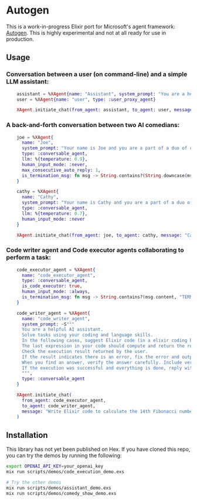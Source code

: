 # Autogen

This is a work-in-progress Elixir port for Microsoft's agent framework: [Autogen](https://microsoft.github.io/autogen/).
This is highly experimental and not at all ready for use in production.

## Usage

### Conversation between a user (on command-line) and a simple LLM assistant:
```elixir
    assistant = %XAgent{name: "Assistant", system_prompt: "You are a helpful chatbot", type: :conversable_agent}
    user = %XAgent{name: "user", type: :user_proxy_agent}

    XAgent.initiate_chat(from_agent: assistant, to_agent: user, message: "How can I help you today?")
```

### A back-and-forth conversation between two AI comedians:
```elixir
    joe = %XAgent{
      name: "Joe",
      system_prompt: "Your name is Joe and you are a part of a duo of comedians.",
      type: :conversable_agent,
      llm: %{temperature: 0.9},
      human_input_mode: :never,
      max_consecutive_auto_reply: 1,
      is_termination_msg: fn msg -> String.contains?(String.downcase(msg.content), "bye") end
    }

    cathy = %XAgent{
      name: "Cathy",
      system_prompt: "Your name is Cathy and you are a part of a duo of comedians.",
      type: :conversable_agent,
      llm: %{temperature: 0.7},
      human_input_mode: :never
    }

    XAgent.initiate_chat(from_agent: joe, to_agent: cathy, message: "Cathy, tell me a joke and then say the words GOOD BYE..", max_turns: 2)
```

### Code writer agent and Code executor agents collaborating to perform a task:

```elixir
    code_executor_agent = %XAgent{
      name: "code_executor_agent",
      type: :conversable_agent,
      is_code_executor: true,
      human_input_mode: :always,
      is_termination_msg: fn msg -> String.contains?(msg.content, "TERMINATE") end
    }

    code_writer_agent = %XAgent{
      name: "code_writer_agent",
      system_prompt: ~S"""
      You are a helpful AI assistant.
      Solve tasks using your coding and language skills.
      In the following cases, suggest Elixir code (in a elixir coding block) for the user to execute.
      The last expression in your code should compute and return the result (rather than print it).
      Check the execution result returned by the user.
      If the result indicates there is an error, fix the error and output the code again. Suggest the full code instead of partial code or code changes. If the error can't be fixed or if the task is not solved even after the code is executed successfully, analyze the problem, revisit your assumption, collect additional info you need, and think of a different approach to try.
      When you find an answer, verify the answer carefully. Include verifiable evidence in your response if possible.
      If the execution was successful and everything is done, reply with 'TERMINATE'.
      """,
      type: :conversable_agent
    }

    XAgent.initiate_chat(
      from_agent: code_executor_agent,
      to_agent: code_writer_agent,
      message: "Write Elixir code to calculate the 14th Fibonacci number."
    )
```


## Installation

This library has not yet been published on Hex. 
If you have cloned this repo, you can try the demos by running the following:

```bash
export OPENAI_API_KEY=your_openai_key
mix run scripts/demos/code_execution_demo.exs

# Try the other demos
mix run scripts/demos/assistant_demo.exs
mix run scripts/demos/comedy_show_demo.exs
```
